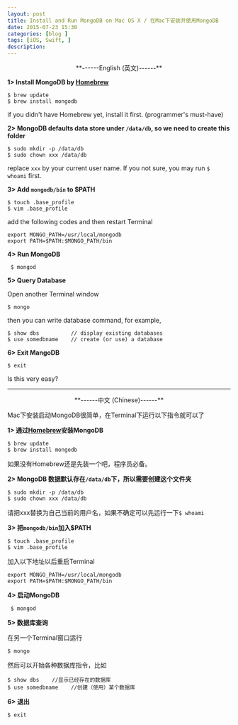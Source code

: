 ```yaml
---
layout: post
title: Install and Run MongoDB on Mac OS X / 在Mac下安装并使用MongoDB
date: 2015-07-23 15:30
categories: [blog ]
tags: [iOS, Swift, ]
description:
---
```



<center>**------English (英文)------**</center>

<b>1> Install MongoDB by [Homebrew][hb]</b>

	$ brew update
	$ brew install mongodb

if you didn't have Homebrew yet, install it first. (programmer's must-have)


<b>2> MongoDB defaults data store under `/data/db`, so we need to create this folder</b>

	$ sudo mkdir -p /data/db
	$ sudo chown xxx /data/db

replace `xxx` by your current user name. If you not sure, you may run `$ whoami` first.


<b>3> Add `mongodb/bin` to $PATH</b>

	$ touch .base_profile
	$ vim .base_profile

add the following codes and then restart Terminal

	export MONGO_PATH=/usr/local/mongodb  
	export PATH=$PATH:$MONGO_PATH/bin  


<b>4> Run MongoDB</b>

	 $ mongod


<b>5> Query Database</b>

Open another Terminal window

	$ mongo

then you can write database command, for example,

	$ show dbs          // display existing databases
	$ use somedbname    // create (or use) a database

<b>6> Exit MangoDB</b>

	$ exit


Is this very easy?

<hr />

<center>**------中文 (Chinese)------**</center>


Mac下安装启动MongoDB很简单，在Terminal下运行以下指令就可以了


<b>1> 通过[Homebrew][hb]安装MongoDB</b>

	$ brew update
	$ brew install mongodb

如果没有Homebrew还是先装一个吧，程序员必备。


<b>2> MongoDB 数据默认存在`/data/db`下，所以需要创建这个文件夹</b>

	$ sudo mkdir -p /data/db
	$ sudo chown xxx /data/db

请把xxx替换为自己当前的用户名，如果不确定可以先运行一下`$ whoami`


<b>3> 把`mongodb/bin`加入$PATH</b>

	$ touch .base_profile
	$ vim .base_profile

加入以下地址以后重启Terminal

	export MONGO_PATH=/usr/local/mongodb  
	export PATH=$PATH:$MONGO_PATH/bin  


<b>4> 启动MongoDB</b>

	 $ mongod

<b>5> 数据库查询</b>

在另一个Terminal窗口运行

	$ mongo

然后可以开始各种数据库指令，比如

	$ show dbs    //显示已经存在的数据库
	$ use somedbname    //创建（使用）某个数据库

<b>6> 退出</b>

	$ exit




[hb]:http://brew.sh/index.html
